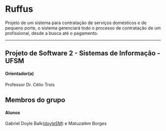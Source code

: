 # Ruffus
 
 Projeto de um sistema para contratação de serviços domésticos e de pequeno porte, o sistema gerenciará todo o processo de contratação de um profissional, desde a busca até o pagamento.
- - -
## Projeto de Software 2 - Sistemas de Informação -  UFSM

#### Orientador(a)
Professor Dr. Célio Trois


## Membros do grupo
#### Alunos 
Gabriel Doyle Balk([doyleSM](https://github.com/DoyleSM)) e Matuzalém Borges 

